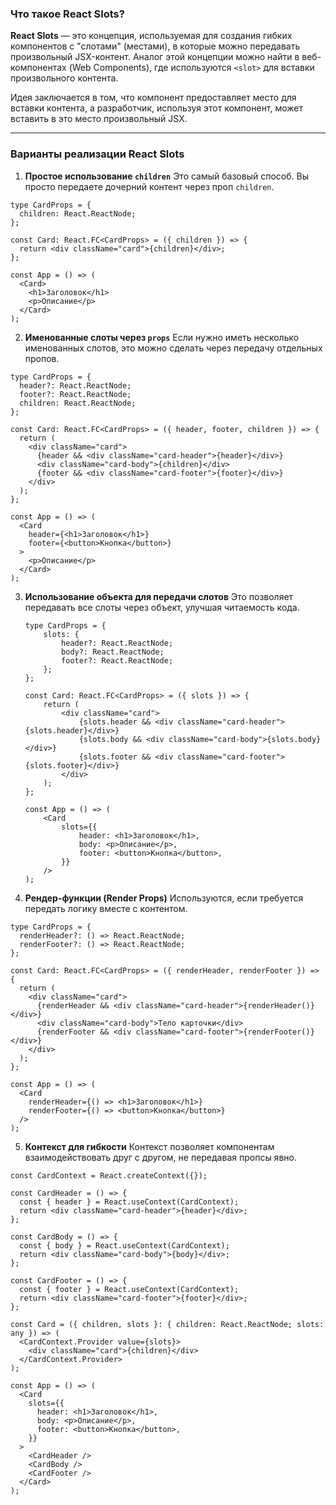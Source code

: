 ### Что такое React Slots?

**React Slots** — это концепция, используемая для создания гибких компонентов с "слотами" (местами), в которые можно передавать произвольный JSX-контент. Аналог этой концепции можно найти в веб-компонентах (Web Components), где используются `<slot>` для вставки произвольного контента.

Идея заключается в том, что компонент предоставляет место для вставки контента, а разработчик, используя этот компонент, может вставить в это место произвольный JSX.

---

### Варианты реализации React Slots

1. **Простое использование `children`**
   Это самый базовый способ. Вы просто передаете дочерний контент через проп `children`.

```tsx
type CardProps = {
  children: React.ReactNode;
};

const Card: React.FC<CardProps> = ({ children }) => {
  return <div className="card">{children}</div>;
};

const App = () => (
  <Card>
    <h1>Заголовок</h1>
    <p>Описание</p>
  </Card>
);
```

2. **Именованные слоты через `props`**
   Если нужно иметь несколько именованных слотов, это можно сделать через передачу отдельных пропов.

```tsx
type CardProps = {
  header?: React.ReactNode;
  footer?: React.ReactNode;
  children: React.ReactNode;
};

const Card: React.FC<CardProps> = ({ header, footer, children }) => {
  return (
    <div className="card">
      {header && <div className="card-header">{header}</div>}
      <div className="card-body">{children}</div>
      {footer && <div className="card-footer">{footer}</div>}
    </div>
  );
};

const App = () => (
  <Card
    header={<h1>Заголовок</h1>}
    footer={<button>Кнопка</button>}
  >
    <p>Описание</p>
  </Card>
);
```

3. **Использование объекта для передачи слотов**
   Это позволяет передавать все слоты через объект, улучшая читаемость кода.

    ```tsx
    type CardProps = {
        slots: {
            header?: React.ReactNode;
            body?: React.ReactNode;
            footer?: React.ReactNode;
        };
    };

    const Card: React.FC<CardProps> = ({ slots }) => {
        return (
            <div className="card">
                {slots.header && <div className="card-header">{slots.header}</div>}
                {slots.body && <div className="card-body">{slots.body}</div>}
                {slots.footer && <div className="card-footer">{slots.footer}</div>}
            </div>
        );
    };

    const App = () => (
        <Card
            slots={{
                header: <h1>Заголовок</h1>,
                body: <p>Описание</p>,
                footer: <button>Кнопка</button>,
            }}
        />
    );
    ```

4. **Рендер-функции (Render Props)**
   Используются, если требуется передать логику вместе с контентом.

```tsx
type CardProps = {
  renderHeader?: () => React.ReactNode;
  renderFooter?: () => React.ReactNode;
};

const Card: React.FC<CardProps> = ({ renderHeader, renderFooter }) => {
  return (
    <div className="card">
      {renderHeader && <div className="card-header">{renderHeader()}</div>}
      <div className="card-body">Тело карточки</div>
      {renderFooter && <div className="card-footer">{renderFooter()}</div>}
    </div>
  );
};

const App = () => (
  <Card
    renderHeader={() => <h1>Заголовок</h1>}
    renderFooter={() => <button>Кнопка</button>}
  />
);
```

5. **Контекст для гибкости**
   Контекст позволяет компонентам взаимодействовать друг с другом, не передавая пропсы явно.

```tsx
const CardContext = React.createContext({});

const CardHeader = () => {
  const { header } = React.useContext(CardContext);
  return <div className="card-header">{header}</div>;
};

const CardBody = () => {
  const { body } = React.useContext(CardContext);
  return <div className="card-body">{body}</div>;
};

const CardFooter = () => {
  const { footer } = React.useContext(CardContext);
  return <div className="card-footer">{footer}</div>;
};

const Card = ({ children, slots }: { children: React.ReactNode; slots: any }) => (
  <CardContext.Provider value={slots}>
    <div className="card">{children}</div>
  </CardContext.Provider>
);

const App = () => (
  <Card
    slots={{
      header: <h1>Заголовок</h1>,
      body: <p>Описание</p>,
      footer: <button>Кнопка</button>,
    }}
  >
    <CardHeader />
    <CardBody />
    <CardFooter />
  </Card>
);
```
